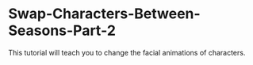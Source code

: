 # Swap-Characters-Between-Seasons-Part-2
This tutorial will teach you to change the facial animations of characters.
